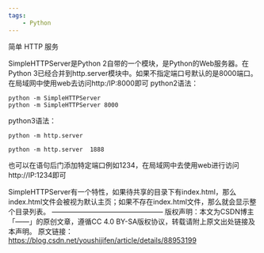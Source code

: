 ```yaml
---
tags:
    - Python
---
```


简单 HTTP 服务

SimpleHTTPServer是Python 2自带的一个模块，是Python的Web服务器。在Python 3已经合并到http.server模块中。如果不指定端口号默认的是8000端口。在局域网中使用web去访问http:/IP:8000即可
python2语法：

```
python -m SimpleHTTPServer
python -m SimpleHTTPServer 8000
```



python3语法：

```
python -m http.server

python -m http.server  1888
```





也可以在语句后门添加特定端口例如1234，在局域网中去使用web进行访问http://IP:1234即可





SimpleHTTPServer有一个特性，如果待共享的目录下有index.html，那么index.html文件会被视为默认主页；如果不存在index.html文件，那么就会显示整个目录列表。
————————————————
版权声明：本文为CSDN博主「*——*」的原创文章，遵循CC 4.0 BY-SA版权协议，转载请附上原文出处链接及本声明。
原文链接：https://blog.csdn.net/youshijifen/article/details/88953199


